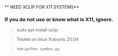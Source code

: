 ** NEED XCLIP FOR X11 SYSTEMS** 
### If you do not use or know what is X11, ignore.
> sudo apt install xclip

> Tested on linux Xubuntu 20.04

> run `python symbos.py`
